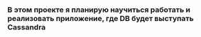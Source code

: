 ### В этом проекте я планирую научиться работать и реализовать приложение, где DB будет выступать Cassandra

